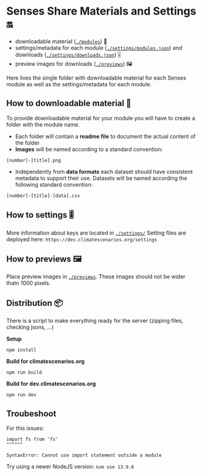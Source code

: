 # Senses Share Materials and Settings 🔛
- downloadable material ([`./modules`](./modules)) 🔧
- settings/metadata for each module ([`./settings/modules.json`](./settings/modules.json)) and downloads ([`./settings/downloads.json`](./settings/downloads.json)) 🎚️
- preview images for downloads ([`./previews`](./previews)) 🖼

Here lives the single folder with downloadable material for each Senses module as well as the settings/metadata for each module.

## How to downloadable material 🔧
To provide downloadable material for your module you will have to create a
folder with the module name.

* Each folder will contain a __readme file__ to document the actual content of the
folder
* __Images__ will be named according to a standard convention:
```
[number]-[title].png
```
* Independently from __data formats__ each dataset should have consistent
metadata to support their use. Datasets will be named according the following
standard convention:
```
[number]-[title]-[data].csv
```


## How to settings 🎚️
More information about keys are located in [`./settings/`](./settings/)
Setting files are deployed here: `https://dev.climatescenarios.org/settings`

## How to previews 🖼
Place preview images in [`./previews`](./previews). These images should not be wider thatn 1000 pixels.

## Distribution 📦
There is a script to make everything ready for the server (zipping files, checking jsons, …)

__Setup__
```
npm install
```

__Build for climatescenarios.org__
```
npm run build
```

__Build for dev.climatescenarios.org__
```
npm run dev
```

## Troubeshoot
For this issues:
```
import fs from 'fs'
^^^^^^

SyntaxError: Cannot use import statement outside a module
```
Try using a newer NodeJS version: `nvm use 13.9.0`
